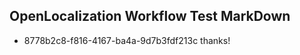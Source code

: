 ## OpenLocalization Workflow Test MarkDown
* 8778b2c8-f816-4167-ba4a-9d7b3fdf213c thanks!

<!--HONumber=Jul16_HO4-->


